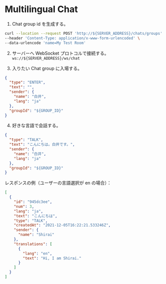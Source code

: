 # Multilingual Chat

1. Chat group id を生成する。
```sh
curl --location --request POST 'http://${SERVER_ADDRESS}/chats/groups' \
--header 'Content-Type: application/x-www-form-urlencoded' \
--data-urlencode 'name=My Test Room'
```

2. サーバーへ WebSocket プロトコルで接続する。  
`ws://${SERVER_ADDRESS}/ws/chat`

3. 入りたい Chat group に入場する。
```json
{
  "type": "ENTER",
  "text": "",
  "sender": {
    "name": "白井",
    "lang": "ja"
  },
  "groupId": "${GROUP_ID}"
}
```

4. 好きな言語で会話する。
```json
{
  "type": "TALK",
  "text": "こんにちは。白井です。",
  "sender": {
    "name": "白井",
    "lang": "ja"
  },
  "groupId": "${GROUP_ID}"
}
```

レスポンスの例（ユーザーの言語選択が en の場合）：
```json
[
  {
    "id": "945dc3ee",
    "num": 3,
    "lang": "ja",
    "text": "こんにちは",
    "type": "TALK",
    "createdAt": "2021-12-05T16:22:21.533246Z",
    "sender": {
      "name": "Shirai"
    },
    "translations": [
      {
        "lang": "en",
        "text": "Hi, I am Shirai."
      }
    ]
  }
]
```